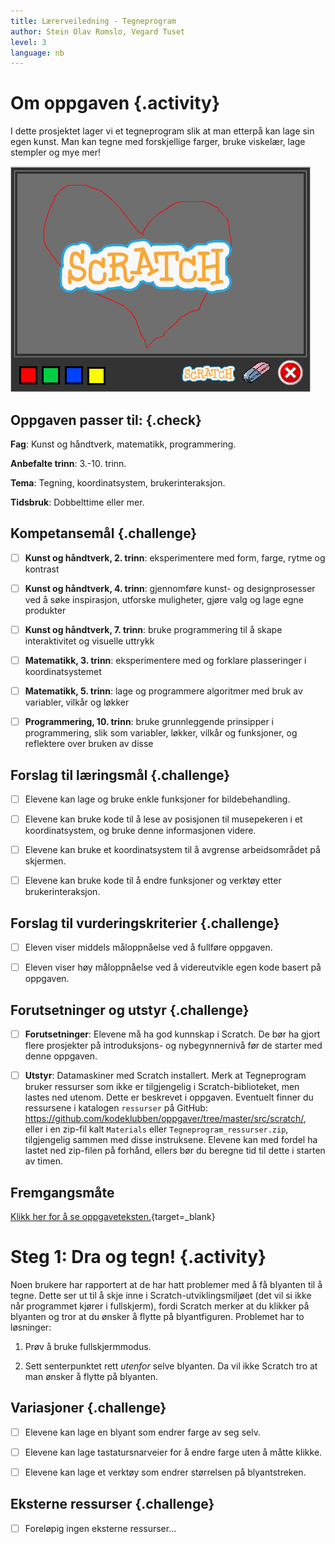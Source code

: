 ```yaml
---
title: Lærerveiledning - Tegneprogram
author: Stein Olav Romslo, Vegard Tuset
level: 3
language: nb
---
```



# Om oppgaven {.activity}

I dette prosjektet lager vi et tegneprogram slik at man etterpå kan lage sin
egen kunst. Man kan tegne med forskjellige farger, bruke viskelær, lage stempler
og mye mer!

![Bilde av et tegneprogram](tegneprogram.png)

## Oppgaven passer til: {.check}

 __Fag__: Kunst og håndtverk, matematikk, programmering.

__Anbefalte trinn__: 3.-10. trinn.

__Tema__: Tegning, koordinatsystem, brukerinteraksjon.

__Tidsbruk__: Dobbelttime eller mer.

## Kompetansemål {.challenge}

- [ ] __Kunst og håndtverk, 2. trinn__: eksperimentere med form, farge, rytme og
      kontrast

- [ ] __Kunst og håndtverk, 4. trinn__: gjennomføre kunst- og designprosesser
      ved å søke inspirasjon, utforske muligheter, gjøre valg og lage egne
      produkter

- [ ] __Kunst og håndtverk, 7. trinn__: bruke programmering til å skape
      interaktivitet og visuelle uttrykk

- [ ] __Matematikk, 3. trinn__: eksperimentere med og forklare plasseringer i
      koordinatsystemet

- [ ] __Matematikk, 5. trinn__: lage og programmere algoritmer med bruk av  
      variabler, vilkår og løkker

- [ ] __Programmering, 10. trinn__: bruke grunnleggende prinsipper i
      programmering, slik som variabler, løkker, vilkår og funksjoner, og
      reflektere over bruken av disse

## Forslag til læringsmål {.challenge}

- [ ] Elevene kan lage og bruke enkle funksjoner for bildebehandling.

- [ ] Elevene kan bruke kode til å lese av posisjonen til musepekeren i et
      koordinatsystem, og bruke denne informasjonen videre.

- [ ] Elevene kan bruke et koordinatsystem til å avgrense arbeidsområdet på
      skjermen.

- [ ] Elevene kan bruke kode til å endre funksjoner og verktøy etter
      brukerinteraksjon.

## Forslag til vurderingskriterier {.challenge}

- [ ] Eleven viser middels måloppnåelse ved å fullføre oppgaven.

- [ ] Eleven viser høy måloppnåelse ved å videreutvikle egen kode basert på
      oppgaven.

## Forutsetninger og utstyr {.challenge}

- [ ] __Forutsetninger__: Elevene må ha god kunnskap i Scratch. De bør ha gjort
      flere prosjekter på introduksjons- og nybegynnernivå før de starter med
      denne oppgaven.

- [ ] __Utstyr__: Datamaskiner med Scratch installert. Merk at Tegneprogram
      bruker ressurser som ikke er tilgjengelig i Scratch-biblioteket, men
      lastes ned utenom. Dette er beskrevet i oppgaven. Eventuelt finner du
      ressursene i katalogen `ressurser` på GitHub:
      <https://github.com/kodeklubben/oppgaver/tree/master/src/scratch/>, eller
      i en zip-fil kalt `Materials` eller `Tegneprogram_ressurser.zip`,
      tilgjengelig sammen med disse instruksene. Elevene kan med fordel ha
      lastet ned zip-filen på forhånd, ellers bør du beregne tid til dette i
      starten av timen.

## Fremgangsmåte

[Klikk her for å se
oppgaveteksten.](../tegneprogram/tegneprogram.html){target=_blank}


# Steg 1: Dra og tegn! {.activity}

Noen brukere har rapportert at de har hatt problemer med å få blyanten til å
tegne. Dette ser ut til å skje inne i Scratch-utviklingsmiljøet (det vil si ikke
når programmet kjører i fullskjerm), fordi Scratch merker at du klikker på
blyanten og tror at du ønsker å flytte på blyantfiguren. Problemet har to
løsninger:

1. Prøv å bruke fullskjermmodus.

2. Sett senterpunktet rett _utenfor_ selve blyanten. Da vil ikke Scratch tro at
   man ønsker å flytte på blyanten.

## Variasjoner {.challenge}

- [ ] Elevene kan lage en blyant som endrer farge av seg selv.

- [ ] Elevene kan lage tastatursnarveier for å endre farge uten å måtte klikke.

- [ ] Elevene kan lage et verktøy som endrer størrelsen på blyantstreken.

## Eksterne ressurser {.challenge}

- [ ] Foreløpig ingen eksterne ressurser...
